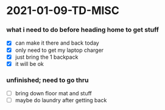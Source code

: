# 2021-01-09-TD-MISC

### what i need to do before heading home to get stuff
<!--originally written on jot pad thingy-->
- [x] can make it there and back today
- [x] only need to get my laptop charger
- [x] just bring the 1 backpack
- [x] it  will be ok

### unfinished; need to go thru
- [ ] bring down floor mat and stuff 
- [ ] maybe do laundry after getting back